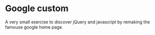 # Google custom

A very small exercise to discover jQuery and javascript by remaking the famouse google home page.
